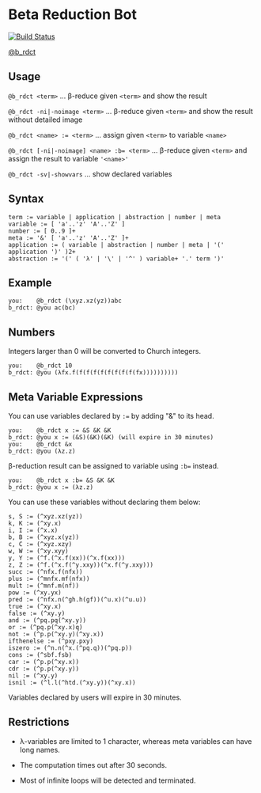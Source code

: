 Beta Reduction Bot
==================

[![Build Status](https://travis-ci.org/cannorin/betareductionbot.svg?branch=heroku)](https://travis-ci.org/cannorin/betareductionbot)

[@b_rdct](https://twitter.com/b_rdct)

## Usage

```@b_rdct <term>``` ... β-reduce given ```<term>``` and show the result

```@b_rdct -ni|-noimage <term>``` ... β-reduce given ```<term>``` and show the result without detailed image

```@b_rdct <name> := <term>``` ... assign given ```<term>``` to variable ```<name>```

```@b_rdct [-ni|-noimage] <name> :b= <term>``` ... β-reduce given ```<term>``` and assign the result to variable ```'<name>'```

```@b_rdct -sv|-showvars``` ... show declared variables 

## Syntax

    term := variable | application | abstraction | number | meta
    variable := [ 'a'..'z' 'A'..'Z' ]
    number := [ 0..9 ]+
    meta := '&' [ 'a'..'z' 'A'..'Z' ]+
    application := ( variable | abstraction | number | meta | '(' application ')' )2+
    abstraction := '(' ( 'λ' | '\' | '^' ) variable+ '.' term ')'

## Example

    you:    @b_rdct (\xyz.xz(yz))abc
    b_rdct: @you ac(bc)

## Numbers

Integers larger than 0 will be converted to Church integers.

    you:    @b_rdct 10
    b_rdct: @you (λfx.f(f(f(f(f(f(f(f(f(fx))))))))))

## Meta Variable Expressions

You can use variables declared by ```:=``` by adding "&" to its head.

    you:    @b_rdct x := &S &K &K
    b_rdct: @you x := (&S)(&K)(&K) (will expire in 30 minutes)
    you:    @b_rdct &x
    b_rdct: @you (λz.z)

β-reduction result can be assigned to variable using ```:b=``` instead.

    you:    @b_rdct x :b= &S &K &K
    b_rdct: @you x := (λz.z)

You can use these variables without declaring them below:

    s, S := (^xyz.xz(yz))
    k, K := (^xy.x)
    i, I := (^x.x)
    b, B := (^xyz.x(yz))
    c, C := (^xyz.xzy)
    w, W := (^xy.xyy)
    y, Y := (^f.(^x.f(xx))(^x.f(xx)))
    z, Z := (^f.(^x.f(^y.xxy))(^x.f(^y.xxy)))
    succ := (^nfx.f(nfx))
    plus := (^mnfx.mf(nfx))
    mult := (^mnf.m(nf))
    pow := (^xy.yx)
    pred := (^nfx.n(^gh.h(gf))(^u.x)(^u.u))
    true := (^xy.x)
    false := (^xy.y)
    and := (^pq.pq(^xy.y))
    or := (^pq.p(^xy.x)q)
    not := (^p.p(^xy.y)(^xy.x))
    ifthenelse := (^pxy.pxy)
    iszero := (^n.n(^x.(^pq.q))(^pq.p))
    cons := (^sbf.fsb)
    car := (^p.p(^xy.x))
    cdr := (^p.p(^xy.y))
    nil := (^xy.y)
    isnil := (^l.l(^htd.(^xy.y))(^xy.x))

Variables declared by users will expire in 30 minutes.

## Restrictions

* λ-variables are limited to 1 character, whereas meta variables can have long names.

* The computation times out after 30 seconds.

* Most of infinite loops will be detected and terminated.
